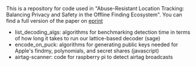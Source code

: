 This is a repository for code used in "Abuse-Resistant Location Tracking: Balancing Privacy and Safety in the Offline Finding Ecosystem". You can find a full version of the paper on [eprint](https://eprint.iacr.org/2023/1332)

- list_decoding_algs: algorithms for benchmarking detection time in terms of how long it takes to run our lattice-based decoder (sage)
- encode_on_puck: algorithms for generating public keys needed for Apple's findmy, polynomials, and secret shares (javascript)
- airtag-scanner: code for raspberry pi to detect airtag broadcasts 
